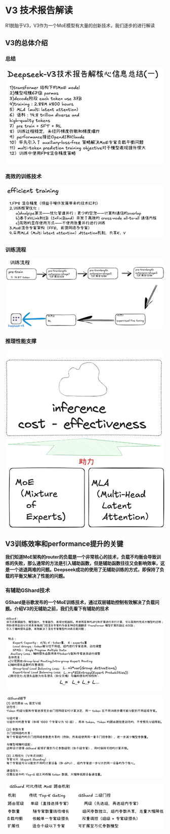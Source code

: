 # V3 技术报告解读

R1脱胎于V3，V3作为一个MoE模型有大量的创新技术，我们逐步的进行解读

## V3的总体介绍

### 总结
![V3技术总结](https://github.com/xiangyuliu/material_arrangement/blob/local_edit_20250206/sources/image/Deepseek%20v3%E6%8A%80%E6%9C%AF%E6%8A%A5%E5%91%8A%E6%A0%B8%E5%BF%83%E8%A7%A3%E8%AF%BB%E4%B8%80.png)

### 高效的训练技术
![高效的训练技术](https://github.com/xiangyuliu/material_arrangement/blob/local_edit_20250206/sources/image/%E9%AB%98%E6%95%88%E8%AE%AD%E7%BB%83%E6%80%BB%E4%BD%93%E6%8A%80%E6%9C%AF%E8%B4%A1%E7%8C%AE.png)

### 训练流程
![训练流程](https://github.com/xiangyuliu/material_arrangement/blob/local_edit_20250206/sources/image/%E8%AE%AD%E7%BB%83%E6%B5%81%E7%A8%8B.png)

### 推理性能支撑
![推理性能支撑](https://github.com/xiangyuliu/material_arrangement/blob/local_edit_20250206/sources/image/%E9%AB%98%E6%95%88%E6%8E%A8%E7%90%86%E5%BA%95%E5%B1%82%E6%8A%80%E6%9C%AF%E6%94%AF%E6%92%91%E6%A0%B8%E5%BF%83%E8%A6%81%E7%B4%A0.png)


## V3训练效率和performance提升的关键

**我们知道MoE架构的router的负载是一个非常核心的技术，负载不均衡会导致训练的失败，那么通常的方法是引入辅助函数，但是辅助函数往往又会影响效率，这是一个进退两难的问题。Deepseek成功的使用了无辅助训练的方式，即保持了负载的平衡又解决了性能的问题。**

### 有辅助GShard技术
**GShard是谷歌发布的一个MoE训练技术，通过双层辅助控制有效解决了负载问题。介绍V3的无辅助之前，我们先看下有辅助的技术**

![GShard总体介绍](https://github.com/xiangyuliu/material_arrangement/blob/local_edit_20250206/sources/image/gshard%E6%80%BB%E4%BD%93%E4%BB%8B%E7%BB%8D.png)


![GShard结束细节](https://github.com/xiangyuliu/material_arrangement/blob/local_edit_20250206/sources/image/Gshard%E7%BB%86%E8%8A%82.png)


![Gshard优势](https://github.com/xiangyuliu/material_arrangement/blob/local_edit_20250206/sources/image/Gshard%E7%9B%B8%E5%AF%B9%E4%BA%8Etopk%E7%9A%84%E5%AF%B9%E6%AF%94.png)




